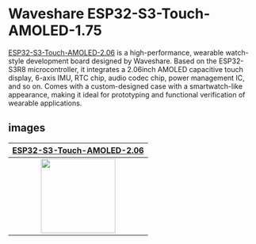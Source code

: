 # Waveshare ESP32-S3-Touch-AMOLED-1.75


[ESP32-S3-Touch-AMOLED-2.06](https://www.waveshare.com/esp32-s3-touch-amoled-2.06.htm) is a high-performance, wearable watch-style development board designed by Waveshare. Based on the ESP32-S3R8 microcontroller, it integrates a 2.06inch AMOLED capacitive touch display, 6-axis IMU, RTC chip, audio codec chip, power management IC, and so on. Comes with a custom-designed case with a smartwatch-like appearance, making it ideal for prototyping and functional verification of wearable applications.

## images

| [ESP32-S3-Touch-AMOLED-2.06](https://www.waveshare.com/esp32-s3-touch-amoled-2.06.htm)                                                                                                                                       |
|------------------------------------------------------------------------------------------------------------------------------------------------------------------------------------------------------------------------------|
| <img style="width: 150px; height: auto; display: block; margin: 0 auto;" src= "https://www.waveshare.com/media/catalog/product/cache/1/image/800x800/9df78eab33525d08d6e5fb8d27136e95/e/s/esp32-s3-touch-amoled-2.06-1.jpg"> |

